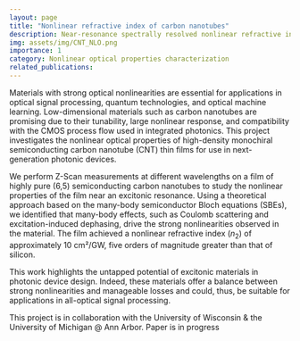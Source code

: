 ```yaml
---
layout: page
title: "Nonlinear refractive index of carbon nanotubes"
description: Near-resonance spectrally resolved nonlinear refractive index characterization of single-chirality carbon nanotubes
img: assets/img/CNT_NLO.png
importance: 1
category: Nonlinear optical properties characterization
related_publications:
---
```


Materials with strong optical nonlinearities are essential for applications in optical signal processing, quantum technologies, and optical machine learning. Low-dimensional materials such as carbon nanotubes are promising due to their tunability, large nonlinear response, and compatibility with the CMOS process flow used in integrated photonics. This project investigates the nonlinear optical properties of high-density monochiral semiconducting carbon nanotube (CNT) thin films for use in next-generation photonic devices. 

We perform Z-Scan measurements at different wavelengths  on a film of highly pure (6,5) semiconducting carbon nanotubes to study the nonlinear properties of the film near an excitonic resonance. Using a theoretical approach based on the many-body semiconductor Bloch equations (SBEs), we identified that many-body effects, such as Coulomb scattering and excitation-induced dephasing, drive the strong nonlinearities observed in the material. The film achieved a nonlinear refractive index ($n_2$) of approximately 10 cm²/GW, five orders of magnitude greater than that of silicon.

This work highlights the untapped potential of excitonic materials in photonic device design. Indeed, these materials offer a balance between strong nonlinearities and manageable losses and could, thus, be suitable for applications in all-optical signal processing.

This project is in collaboration with the University of Wisconsin & the University of Michigan @ Ann Arbor. Paper is in progress

